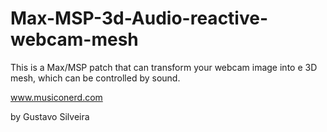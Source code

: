 # Max-MSP-3d-Audio-reactive-webcam-mesh

This is a Max/MSP patch that can transform your webcam image into e 3D mesh, which can be controlled by sound.

www.musiconerd.com

by Gustavo Silveira
